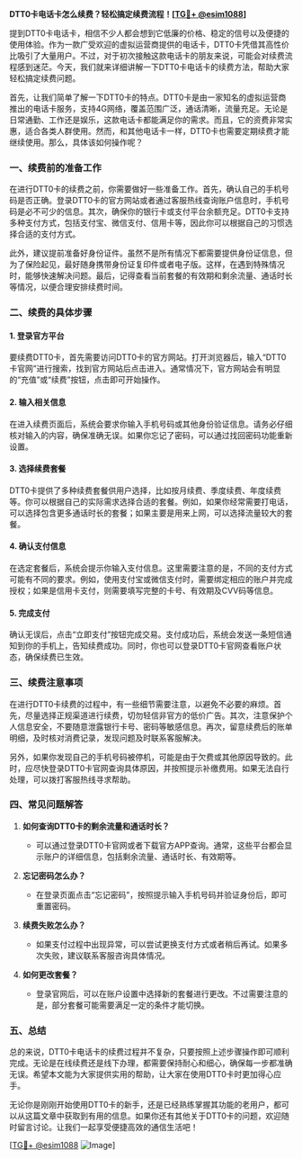 **DTT0卡电话卡怎么续费？轻松搞定续费流程！[[TG💪+ @esim1088](https://t.me/s/esim1088)]**

提到DTT0卡电话卡，相信不少人都会想到它低廉的价格、稳定的信号以及便捷的使用体验。作为一款广受欢迎的虚拟运营商提供的电话卡，DTT0卡凭借其高性价比吸引了大量用户。不过，对于初次接触这款电话卡的朋友来说，可能会对续费流程感到迷茫。今天，我们就来详细讲解一下DTT0卡电话卡的续费方法，帮助大家轻松搞定续费问题。

首先，让我们简单了解一下DTT0卡的特点。DTT0卡是由一家知名的虚拟运营商推出的电话卡服务，支持4G网络，覆盖范围广泛，通话清晰，流量充足。无论是日常通勤、工作还是娱乐，这款电话卡都能满足你的需求。而且，它的资费非常实惠，适合各类人群使用。然而，和其他电话卡一样，DTT0卡也需要定期续费才能继续使用。那么，具体该如何操作呢？

### 一、续费前的准备工作

在进行DTT0卡的续费之前，你需要做好一些准备工作。首先，确认自己的手机号码是否正确。登录DTT0卡的官方网站或者通过客服热线查询账户信息时，手机号码是必不可少的信息。其次，确保你的银行卡或支付平台余额充足。DTT0卡支持多种支付方式，包括支付宝、微信支付、信用卡等，因此你可以根据自己的习惯选择合适的支付方式。

此外，建议提前准备好身份证件。虽然不是所有情况下都需要提供身份证信息，但为了保险起见，最好随身携带身份证复印件或者电子版。这样，在遇到特殊情况时，能够快速解决问题。最后，记得查看当前套餐的有效期和剩余流量、通话时长等情况，以便合理安排续费时间。

### 二、续费的具体步骤

#### 1. 登录官方平台

要续费DTT0卡，首先需要访问DTT0卡的官方网站。打开浏览器后，输入“DTT0卡官网”进行搜索，找到官方网站后点击进入。通常情况下，官方网站会有明显的“充值”或“续费”按钮，点击即可开始操作。

#### 2. 输入相关信息

在进入续费页面后，系统会要求你输入手机号码或其他身份验证信息。请务必仔细核对输入的内容，确保准确无误。如果你忘记了密码，可以通过找回密码功能重新设置。

#### 3. 选择续费套餐

DTT0卡提供了多种续费套餐供用户选择，比如按月续费、季度续费、年度续费等。你可以根据自己的实际需求选择合适的套餐。例如，如果你经常需要打电话，可以选择包含更多通话时长的套餐；如果主要是用来上网，可以选择流量较大的套餐。

#### 4. 确认支付信息

在选定套餐后，系统会提示你输入支付信息。这里需要注意的是，不同的支付方式可能有不同的要求。例如，使用支付宝或微信支付时，需要绑定相应的账户并完成授权；如果是信用卡支付，则需要填写完整的卡号、有效期及CVV码等信息。

#### 5. 完成支付

确认无误后，点击“立即支付”按钮完成交易。支付成功后，系统会发送一条短信通知到你的手机上，告知续费成功。同时，你也可以登录DTT0卡官网查看账户状态，确保续费已生效。

### 三、续费注意事项

在进行DTT0卡续费的过程中，有一些细节需要注意，以避免不必要的麻烦。首先，尽量选择正规渠道进行续费，切勿轻信非官方的低价广告。其次，注意保护个人信息安全，不要随意泄露银行卡号、密码等敏感信息。再次，留意续费后的账单明细，及时核对消费记录，发现问题及时联系客服解决。

另外，如果你发现自己的手机号码被停机，可能是由于欠费或其他原因导致的。此时，应尽快登录DTT0卡官网查询具体原因，并按照提示补缴费用。如果无法自行处理，可以拨打客服热线寻求帮助。

### 四、常见问题解答

1. **如何查询DTT0卡的剩余流量和通话时长？**
   - 可以通过登录DTT0卡官网或者下载官方APP查询。通常，这些平台都会显示账户的详细信息，包括剩余流量、通话时长、有效期等。

2. **忘记密码怎么办？**
   - 在登录页面点击“忘记密码”，按照提示输入手机号码并验证身份后，即可重置密码。

3. **续费失败怎么办？**
   - 如果支付过程中出现异常，可以尝试更换支付方式或者稍后再试。如果多次失败，建议联系客服咨询具体情况。

4. **如何更改套餐？**
   - 登录官网后，可以在账户设置中选择新的套餐进行更改。不过需要注意的是，部分套餐可能需要满足一定的条件才能切换。

### 五、总结

总的来说，DTT0卡电话卡的续费过程并不复杂，只要按照上述步骤操作即可顺利完成。无论是在线续费还是线下办理，都需要保持耐心和细心，确保每一步都准确无误。希望本文能为大家提供实用的帮助，让大家在使用DTT0卡时更加得心应手。

无论你是刚刚开始使用DTT0卡的新手，还是已经熟练掌握其功能的老用户，都可以从这篇文章中获取到有用的信息。如果你还有其他关于DTT0卡的问题，欢迎随时留言讨论。让我们一起享受便捷高效的通信生活吧！

[[TG💪+ @esim1088](https://t.me/s/esim1088) ![Image](https://i.postimg.cc/4NQfJmqS/Snipaste-2025-05-13-00-14-12.png)]
